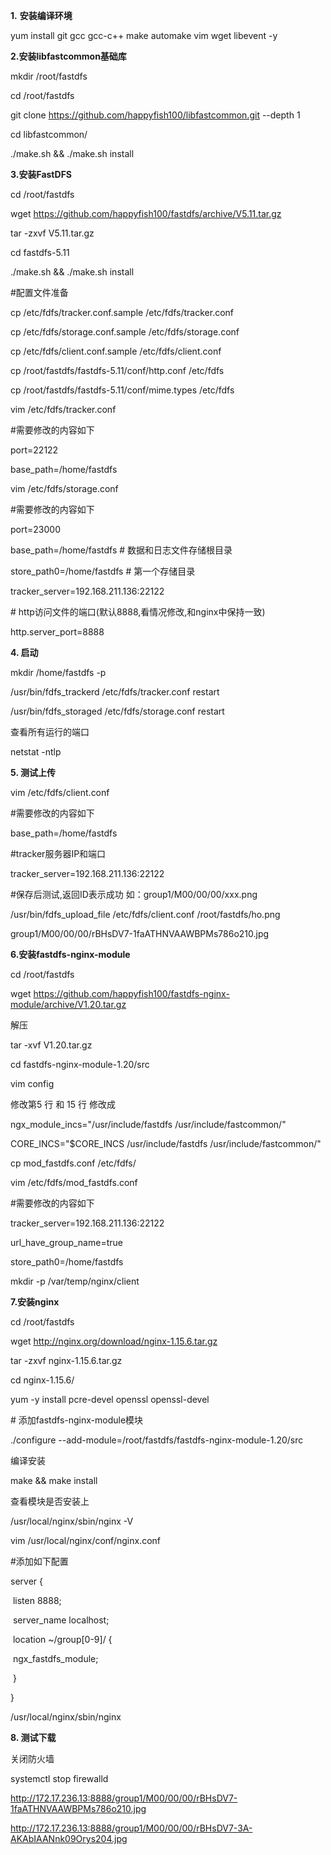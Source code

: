 

**1.** **安装编译环境**

yum install git gcc gcc-c++ make automake vim wget libevent -y

**2.安装libfastcommon基础库**

mkdir /root/fastdfs 

cd /root/fastdfs 

git clone https://github.com/happyfish100/libfastcommon.git --depth 1 

cd libfastcommon/ 

./make.sh && ./make.sh install

**3.安装FastDFS**

cd /root/fastdfs 

wget https://github.com/happyfish100/fastdfs/archive/V5.11.tar.gz 

tar -zxvf V5.11.tar.gz 

cd fastdfs-5.11 

./make.sh && ./make.sh install 

\#配置文件准备 

cp /etc/fdfs/tracker.conf.sample /etc/fdfs/tracker.conf 

cp /etc/fdfs/storage.conf.sample /etc/fdfs/storage.conf 

cp /etc/fdfs/client.conf.sample /etc/fdfs/client.conf 

cp /root/fastdfs/fastdfs-5.11/conf/http.conf /etc/fdfs 

cp /root/fastdfs/fastdfs-5.11/conf/mime.types /etc/fdfs



vim /etc/fdfs/tracker.conf 

\#需要修改的内容如下 

port=22122 

base_path=/home/fastdfs 



vim /etc/fdfs/storage.conf 

\#需要修改的内容如下 

port=23000 

base_path=/home/fastdfs # 数据和日志文件存储根目录 

store_path0=/home/fastdfs # 第一个存储目录 

tracker_server=192.168.211.136:22122 

\# http访问文件的端口(默认8888,看情况修改,和nginx中保持一致) 

http.server_port=8888 



**4. 启动**

mkdir /home/fastdfs -p 

/usr/bin/fdfs_trackerd /etc/fdfs/tracker.conf restart 

/usr/bin/fdfs_storaged /etc/fdfs/storage.conf restart 

查看所有运行的端口 

netstat -ntlp

**5. 测试上传**

vim /etc/fdfs/client.conf 

\#需要修改的内容如下 

base_path=/home/fastdfs 

\#tracker服务器IP和端口 

tracker_server=192.168.211.136:22122 

\#保存后测试,返回ID表示成功 如：group1/M00/00/00/xxx.png 

/usr/bin/fdfs_upload_file /etc/fdfs/client.conf /root/fastdfs/ho.png 

group1/M00/00/00/rBHsDV7-1faATHNVAAWBPMs786o210.jpg



**6.安装fastdfs-nginx-module**

cd /root/fastdfs 

wget https://github.com/happyfish100/fastdfs-nginx-module/archive/V1.20.tar.gz 

解压

tar -xvf V1.20.tar.gz 

cd fastdfs-nginx-module-1.20/src 

vim config 

修改第5 行 和 15 行 修改成 

ngx_module_incs="/usr/include/fastdfs /usr/include/fastcommon/" 

CORE_INCS="$CORE_INCS /usr/include/fastdfs /usr/include/fastcommon/" 



cp mod_fastdfs.conf /etc/fdfs/ 



vim /etc/fdfs/mod_fastdfs.conf 

\#需要修改的内容如下 

tracker_server=192.168.211.136:22122 

url_have_group_name=true 

store_path0=/home/fastdfs 



mkdir -p /var/temp/nginx/client

**7.安装nginx**

cd /root/fastdfs 

wget http://nginx.org/download/nginx-1.15.6.tar.gz 

tar -zxvf nginx-1.15.6.tar.gz 

cd nginx-1.15.6/ 



yum -y install pcre-devel openssl openssl-devel 

\# 添加fastdfs-nginx-module模块 

./configure --add-module=/root/fastdfs/fastdfs-nginx-module-1.20/src 



编译安装 

make && make install 

查看模块是否安装上 

/usr/local/nginx/sbin/nginx -V



vim /usr/local/nginx/conf/nginx.conf

\#添加如下配置 

server {

​	listen 8888; 

​	server_name localhost; 

​	location ~/group[0-9]/ { 

​		ngx_fastdfs_module; 

​	} 

}

/usr/local/nginx/sbin/nginx

**8. 测试下载**

关闭防火墙 

systemctl stop firewalld 

http://172.17.236.13:8888/group1/M00/00/00/rBHsDV7-1faATHNVAAWBPMs786o210.jpg

http://172.17.236.13:8888/group1/M00/00/00/rBHsDV7-3A-AKAbIAANnk09Orys204.jpg